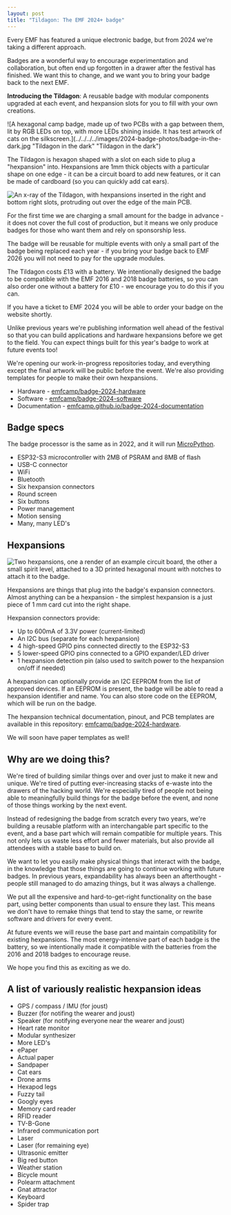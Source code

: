 ```yaml
---
layout: post
title: "Tildagon: The EMF 2024+ badge"
---
```


Every EMF has featured a unique electronic badge, but from 2024 we're taking a different approach.

Badges are a wonderful way to encourage experimentation and collaboration, but often end up forgotten in a drawer after the festival has finished. We want this to change, and we want you to bring your badge back to the next EMF.

**Introducing the Tildagon**: A reusable badge with modular components upgraded at each event, and hexpansion slots for you to fill with your own creations.

![A hexagonal camp badge, made up of two PCBs with a gap between them, lit by RGB LEDs on top, with more LEDs shining inside. It has test artwork of cats on the silkscreen.](../../../../images/2024-badge-photos/badge-in-the-dark.jpg "Tildagon in the dark" "Tildagon in the dark")


The Tildagon is hexagon shaped with a slot on each side to plug a "hexpansion" into. Hexpansions are 1mm thick objects with a particular shape on one edge - it can be a circuit board to add new features, or it can be made of cardboard (so you can quickly add cat ears).


![An x-ray of the Tildagon, with hexpansions inserted in the right and bottom right slots, protruding out over the edge of the main PCB.](../../../../images/2024-badge-photos/xray.png "A Tildagon x-ray")


For the first time we are charging a small amount for the badge in advance - it does not cover the full cost of production, but it means we only produce badges for those who want them and rely on sponsorship less.

The badge will be reusable for multiple events with only a small part of the badge being replaced each year - if you bring your badge back to EMF 2026 you will not need to pay for the upgrade modules.

The Tildagon costs £13 with a battery. We intentionally designed the badge to be compatible with the EMF 2016 and 2018 badge batteries, so you can also order one without a battery for £10 - we encourage you to do this if you can.

If you have a ticket to EMF 2024 you will be able to order your badge on the website shortly.

Unlike previous years we're publishing information well ahead of the festival so that you can build applications and hardware hexpansions before we get to the field. You can expect things built for this year's badge to work at future events too!

We're opening our work-in-progress repositories today, and everything except the final artwork will be public before the event. We're also providing templates for people to make their own hexpansions.

* Hardware - [emfcamp/badge-2024-hardware](https://github.com/emfcamp/badge-2024-hardware)
* Software - [emfcamp/badge-2024-software](https://github.com/emfcamp/badge-2024-software)
* Documentation - [emfcamp.github.io/badge-2024-documentation](https://emfcamp.github.io/badge-2024-documentation/)

## Badge specs

The badge processor is the same as in 2022, and it will run [MicroPython](https://micropython.org/).

* ESP32-S3 microcontroller with 2MB of PSRAM and 8MB of flash
* USB-C connector
* WiFi
* Bluetooth
* Six hexpansion connectors
* Round screen
* Six buttons
* Power management
* Motion sensing
* Many, many LED's

## Hexpansions

![Two hexpansions, one a render of an example circuit board, the other a small spirit level, attached to a 3D printed hexagonal mount with notches to attach it to the badge.](../../../../images/2024-badge-photos/hexpansion_pair.png "Two hexpansions")

Hexpansions are things that plug into the badge's expansion connectors. Almost anything can be a hexpansion - the simplest hexpansion is a just piece of 1 mm card cut into the right shape.

Hexpansion connectors provide:

* Up to 600mA of 3.3V power (current-limited)
* An I2C bus (separate for each hexpansion)
* 4 high-speed GPIO pins connected directly to the ESP32-S3
* 5 lower-speed GPIO pins connected to a GPIO expander/LED driver
* 1 hexpansion detection pin (also used to switch power to the hexpansion on/off if needed)

A hexpansion can optionally provide an I2C EEPROM from the list of approved devices. If an EEPROM is present, the badge will be able to read a hexpansion identifier and name. You can also store code on the EEPROM, which will be run on the badge.

The hexpansion technical documentation, pinout, and PCB templates are available in this repository: [emfcamp/badge-2024-hardware](https://github.com/emfcamp/badge-2024-hardware).

We will soon have paper templates as well!

## Why are we doing this?

We're tired of building similar things over and over just to make it new and unique. We're tired of putting ever-increasing stacks of e-waste into the drawers of the hacking world. We're especially tired of people not being able to meaningfully build things for the badge before the event, and none of those things working by the next event.

Instead of redesigning the badge from scratch every two years, we're building a reusable platform with an interchangable part specific to the event, and a base part which will remain compatible for multiple years. This not only lets us waste less effort and fewer materials, but also provide all attendees with a stable base to build on.

We want to let you easily make physical things that interact with the badge, in the knowledge that those things are going to continue working with future badges. In previous years, expandability has always been an afterthought - people still managed to do amazing things, but it was always a challenge.

We put all the expensive and hard-to-get-right functionality on the base part, using better components than usual to ensure they last. This means we don't have to remake things that tend to stay the same, or rewrite software and drivers for every event.

At future events we will reuse the base part and maintain compatibility for existing hexpansions. The most energy-intensive part of each badge is the battery, so we intentionally made it compatible with the batteries from the 2016 and 2018 badges to encourage reuse.

We hope you find this as exciting as we do.

## A list of variously realistic hexpansion ideas

* GPS / compass / IMU (for joust)
* Buzzer (for notifing the wearer and joust)
* Speaker (for notifying everyone near the wearer and joust)
* Heart rate monitor
* Modular synthesizer
* More LED's
* ePaper
* Actual paper
* Sandpaper
* Cat ears
* Drone arms
* Hexapod legs
* Fuzzy tail
* Googly eyes
* Memory card reader
* RFID reader
* TV-B-Gone
* Infrared communication port
* Laser
* Laser (for remaining eye)
* Ultrasonic emitter
* Big red button
* Weather station
* Bicycle mount
* Polearm attachment
* Gnat attractor
* Keyboard
* Spider trap
